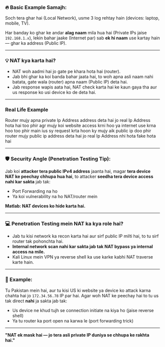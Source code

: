 ### 🔥 **Basic Example Samajh:**

Soch tera ghar hai (Local Network), usme 3 log rehtay hain (devices: laptop, mobile, TV).

Har banday ko ghar ke andar **alag naam** mila hua hai (Private IPs jaise `192.168.1.x`),
lekin bahar jaake (Internet par) sab **ek hi naam** use kartay hain — ghar ka address (Public IP).

---

### 💡 **NAT kya karta hai?**

* NAT woh aadmi hai jo gate pe khara hota hai (router).
* Jab bhi ghar ka koi banda bahar jaata hai, to woh apna asli naam nahi batata, gate wala (router) apna naam (Public IP) deta hai.
* Jab response wapis aata hai, NAT check karta hai ke kaun gaya tha aur us response ko usi device ko de deta hai.

---

### Real Life Example
Router mujy apna private Ip Address address deta hai jo real Ip Address hota hai too phir agr mujy koi website access krni hoo ya internet use krna hoo too phir main ius sy request krta hoon ky mujy aik public ip doo phir router mujy public ip address deta hai jo real Ip Address nhi hota fake hota hai

---

### 🛡️ **Security Angle (Penetration Testing Tip):**

Jab koi **attacker tera public IPv4 address** jaanta hai, magar **tera device NAT ke peechay chhupa hua hai**,
to attacker **seedha tera device access nahi kar sakta** jab tak:

* Port Forwarding na ho
* Ya koi vulnerability na ho NAT/router mein

**Matlab: NAT devices ko hide karta hai.**

---

### 💻 **Penetration Testing mein NAT ka kya role hai?**

* Jab tu kisi network ka recon karta hai aur sirf public IP milti hai, to tu sirf router tak pohonchta hai.
* **Internal network scan nahi kar sakta jab tak NAT bypass ya internal access na mile.**
* Kali Linux mein VPN ya reverse shell ka use karke kabhi NAT traverse karte hain.

---

### 🤔 Example:

Tu Pakistan mein hai, aur tu kisi US ki website ya device ko attack karna chahta hai jo `172.34.56.78` IP par hai.
Agar woh NAT ke peechay hai to tu us tak direct **nahi** ja sakta jab tak:

* Us device ne khud tujh se connection initiate na kiya ho (jaise reverse shell)
* Ya tu router ka port open na karwa le (port forwarding trick)

---

**"NAT ek mask hai — jo tera asli private IP duniya se chhupa ke rakhta hai."**
